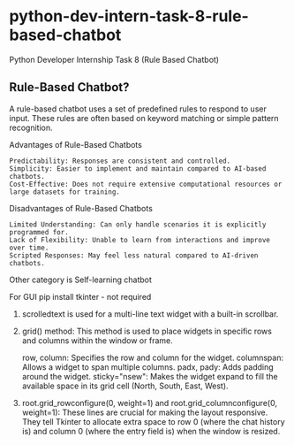 # python-dev-intern-task-8-rule-based-chatbot
Python Developer Internship Task 8 (Rule Based Chatbot)

## Rule-Based Chatbot? ##

A rule-based chatbot uses a set of predefined rules to respond to user input. These rules are often based on keyword matching or simple pattern recognition.

Advantages of Rule-Based Chatbots

    Predictability: Responses are consistent and controlled.
    Simplicity: Easier to implement and maintain compared to AI-based chatbots.
    Cost-Effective: Does not require extensive computational resources or large datasets for training.

Disadvantages of Rule-Based Chatbots

    Limited Understanding: Can only handle scenarios it is explicitly programmed for.
    Lack of Flexibility: Unable to learn from interactions and improve over time.
    Scripted Responses: May feel less natural compared to AI-driven chatbots.

Other category is Self-learning chatbot

For GUI
pip install tkinter - not required

1. scrolledtext is used for a multi-line text widget with a built-in scrollbar.
2. grid() method: This method is used to place widgets in specific rows and columns within the window or frame.

    row, column: Specifies the row and column for the widget.
    columnspan: Allows a widget to span multiple columns.
    padx, pady: Adds padding around the widget.
    sticky="nsew": Makes the widget expand to fill the available space in its grid cell (North, South, East, West).

3. root.grid_rowconfigure(0, weight=1) and root.grid_columnconfigure(0, weight=1): These lines are crucial for making the layout responsive. They tell Tkinter to allocate extra space to row 0 (where the chat history is) and column 0 (where the entry field is) when the window is resized.